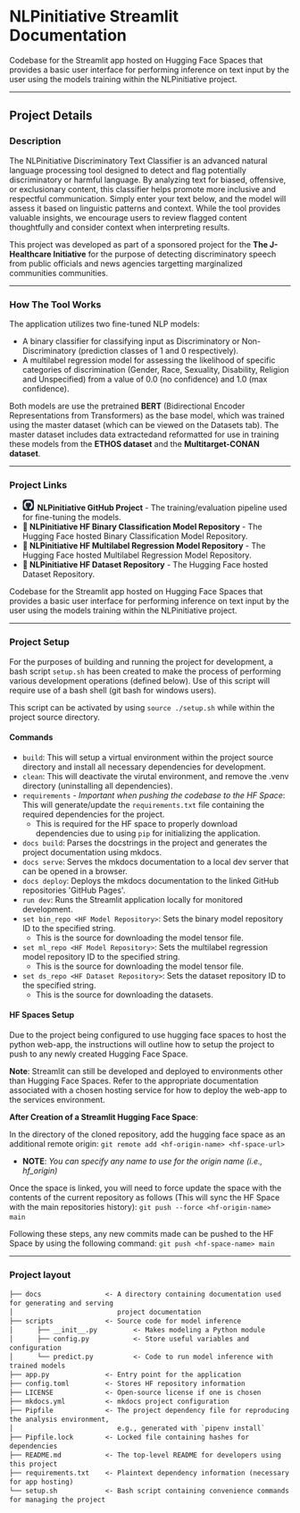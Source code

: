 # NLPinitiative Streamlit Documentation 

Codebase for the Streamlit app hosted on Hugging Face Spaces that provides a basic user interface for performing inference on text input by the user using the models training within the NLPinitiative project.

---

## Project Details

### Description

The NLPinitiative Discriminatory Text Classifier is an advanced natural language processing tool designed to detect and flag potentially discriminatory or harmful language. By analyzing text for biased, offensive, or exclusionary content, this classifier helps promote more inclusive and respectful communication. Simply enter your text below, and the model will assess it based on linguistic patterns and context. While the tool provides valuable insights, we encourage users to review flagged content thoughtfully and consider context when interpreting results.

This project was developed as part of a sponsored project for the **<a href="https://www.j-initiative.org/" style="text-decoration:none">The J-Healthcare Initiative</a>** for the purpose of detecting discriminatory speech from public officials and news agencies targetting marginalized communities communities.

---

### How The Tool Works

The application utilizes two fine-tuned NLP models: 

- A binary classifier for classifying input as Discriminatory or Non-Discriminatory (prediction classes of 1 and 0 respectively).
- A multilabel regression model for assessing the likelihood of specific categories of discrimination 
   (Gender, Race, Sexuality, Disability, Religion and Unspecified) from a value of 0.0 (no confidence) and 1.0 (max confidence).

Both models are use the pretrained **<a href="https://doi.org/10.48550/arXiv.1810.04805" style="text-decoration:none">BERT</a>** (Bidirectional Encoder Representations from Transformers) as the base model, which was trained using the master dataset (which can be viewed on the Datasets tab). The master dataset includes data extractedand reformatted for use in training these models from the **<a href="https://github.com/intelligence-csd-auth-gr/Ethos-Hate-Speech-Dataset" style="text-decoration:none">ETHOS dataset</a>** and the **<a href="https://github.com/marcoguerini/CONAN?tab=readme-ov-file#multitarget-conan" style="text-decoration:none">Multitarget-CONAN dataset</a>**.

---

### Project Links
* **<a href="https://github.com/dlsmallw/NLPinitiative" style="text-decoration:none"><img src="https://raw.githubusercontent.com/tandpfun/skill-icons/refs/heads/main/icons/Github-Dark.svg" style="margin-right: 3px;" width="20" height="20"/> NLPinitiative GitHub Project</a>**  - The training/evaluation pipeline used for fine-tuning the models.
* **<a href="https://huggingface.co/{BIN_REPO}" style="text-decoration:none">🤗 NLPinitiative HF Binary Classification Model Repository</a>** - The Hugging Face hosted Binary Classification Model Repository.
* **<a href="https://huggingface.co/{ML_REPO}" style="text-decoration:none">🤗 NLPinitiative HF Multilabel Regression Model Repository</a>** - The Hugging Face hosted Multilabel Regression Model Repository.
* **<a href="https://huggingface.co/{DATASET_REPO}" style="text-decoration:none">🤗 NLPinitiative HF Dataset Repository</a>** - The Hugging Face hosted Dataset Repository.

Codebase for the Streamlit app hosted on Hugging Face Spaces that provides a basic user interface for performing inference on text input by the user using the models training within the NLPinitiative project.

---

### Project Setup

For the purposes of building and running the project for development, a bash script `setup.sh` has been created to make the process of performing various development operations (defined below). Use of this script will require use of a bash shell (git bash for windows users).

This script can be activated by using `source ./setup.sh` while within the project source directory.

#### Commands

 - `build`: This will setup a virtual environment within the project source directory and install all necessary dependencies for development.
 - `clean`: This will deactivate the virutal environment, and remove the .venv directory (uninstalling all dependencies).
 - `requirements` - *Important when pushing the codebase to the HF Space*: This will generate/update the `requirements.txt` file containing the required dependencies for the project.
    - This is required for the HF space to properly download dependencies due to using `pip` for initializing the application.
 - `docs build`: Parses the docstrings in the project and generates the project documentation using mkdocs.
 - `docs serve`: Serves the mkdocs documentation to a local dev server that can be opened in a browser.
 - `docs deploy`: Deploys the mkdocs documentation to the linked GitHub repositories 'GitHub Pages'.
 - `run dev`: Runs the Streamlit application locally for monitored development.
 - `set bin_repo <HF Model Repository>`: Sets the binary model repository ID to the specified string.
    - This is the source for downloading the model tensor file.
 - `set ml_repo <HF Model Repository>`: Sets the multilabel regression model repository ID to the specified string.
    - This is the source for downloading the model tensor file.
 - `set ds_repo <HF Dataset Repository>`: Sets the dataset repository ID to the specified string.
    - This is the source for downloading the datasets.

#### HF Spaces Setup

Due to the project being configured to use hugging face spaces to host the python web-app, the instructions will outline how to setup the project to push to any newly created Hugging Face Space.

**Note**: Streamlit can still be developed and deployed to environments other than Hugging Face Spaces. Refer to the appropriate documentation associated with a chosen hosting service for how to deploy the web-app to the services environment.

**After Creation of a Streamlit Hugging Face Space**:

In the directory of the cloned repository, add the hugging face space as an additional remote origin: 
`git remote add <hf-origin-name> <hf-space-url>`

 - **NOTE**: *You can specify any name to use for the origin name (i.e., hf_origin)*

Once the space is linked, you will need to force update the space with the contents of the current repository as follows (This will sync the HF Space with the main repositories history):
`git push --force <hf-origin-name> main`

Following these steps, any new commits made can be pushed to the HF Space by using the following command:
`git push <hf-space-name> main`

---

### Project layout

```
├── docs                <- A directory containing documentation used for generating and serving 
│                          project documentation
├── scripts             <- Source code for model inference               
│      ├── __init__.py         <- Makes modeling a Python module    
│      ├── config.py           <- Store useful variables and configuration
│      └── predict.py          <- Code to run model inference with trained models
├── app.py              <- Entry point for the application
├── config.toml         <- Stores HF repository information
├── LICENSE             <- Open-source license if one is chosen
├── mkdocs.yml          <- mkdocs project configuration
├── Pipfile             <- The project dependency file for reproducing the analysis environment, 
│                          e.g., generated with `pipenv install`
├── Pipfile.lock        <- Locked file containing hashes for dependencies
├── README.md           <- The top-level README for developers using this project
├── requirements.txt    <- Plaintext dependency information (necessary for app hosting)
└── setup.sh            <- Bash script containing convenience commands for managing the project
```
